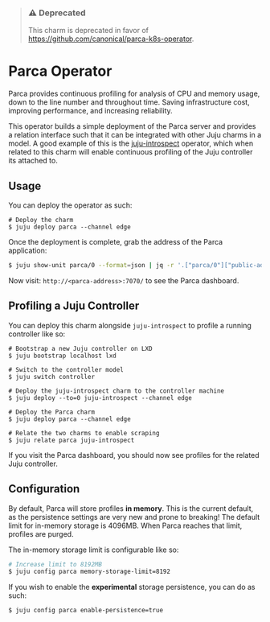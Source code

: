 > ### ⚠️ Deprecated
>
> This charm is deprecated in favor of https://github.com/canonical/parca-k8s-operator.

# Parca Operator

Parca provides continuous profiling for analysis of CPU and memory usage, down to the line number
and throughout time. Saving infrastructure cost, improving performance, and increasing reliability.

This operator builds a simple deployment of the Parca server and provides a relation interface such
that it can be integrated with other Juju charms in a model. A good example of this is the
[juju-introspect](https://charmhub.io/juju-introspect) operator, which when related to this charm
will enable continuous profiling of the Juju controller its attached to.

## Usage

You can deploy the operator as such:

```shell
# Deploy the charm
$ juju deploy parca --channel edge
```

Once the deployment is complete, grab the address of the Parca application:

```bash
$ juju show-unit parca/0 --format=json | jq -r '.["parca/0"]["public-address"]'
```

Now visit: `http://<parca-address>:7070/` to see the Parca dashboard.

## Profiling a Juju Controller

You can deploy this charm alongside `juju-introspect` to profile a running controller like so:

```shell
# Bootstrap a new Juju controller on LXD
$ juju bootstrap localhost lxd

# Switch to the controller model
$ juju switch controller

# Deploy the juju-introspect charm to the controller machine
$ juju deploy --to=0 juju-introspect --channel edge

# Deploy the Parca charm
$ juju deploy parca --channel edge

# Relate the two charms to enable scraping
$ juju relate parca juju-introspect
```

If you visit the Parca dashboard, you should now see profiles for the related Juju controller.

## Configuration

By default, Parca will store profiles **in memory**. This is the current default, as the
persistence settings are very new and prone to breaking! The default limit for in-memory storage is
4096MB. When Parca reaches that limit, profiles are purged.

The in-memory storage limit is configurable like so:

```bash
# Increase limit to 8192MB
$ juju config parca memory-storage-limit=8192
```

If you wish to enable the **experimental** storage persistence, you can do as such:

```bash
$ juju config parca enable-persistence=true
```
